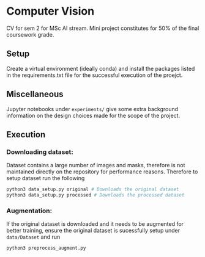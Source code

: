 # Computer Vision
CV for sem 2 for MSc AI stream. Mini project constitutes for 50% of the final coursework grade.

## Setup
Create a virtual environment (ideally conda) and install the packages listed in the requirements.txt file for the successful execution of the proejct.

## Miscellaneous
Jupyter notebooks under `experiments/` give some extra background information on the design choices made for the scope of the project.

## Execution
### Downloading dataset:
Dataset contains a large number of images and masks, therefore is not maintained directly on the repository for performance reasons. Therefore to setup dataset run the following

```bash
python3 data_setup.py original # Downloads the original dataset
python3 data_setup.py processed # Downloads the processed dataset
```

### Augmentation:
If the original dataset is downloaded and it needs to be augmented for better training, ensure the original dataset is sucessfully setup under `data/Dataset` and run

```bash
python3 preprocess_augment.py
```